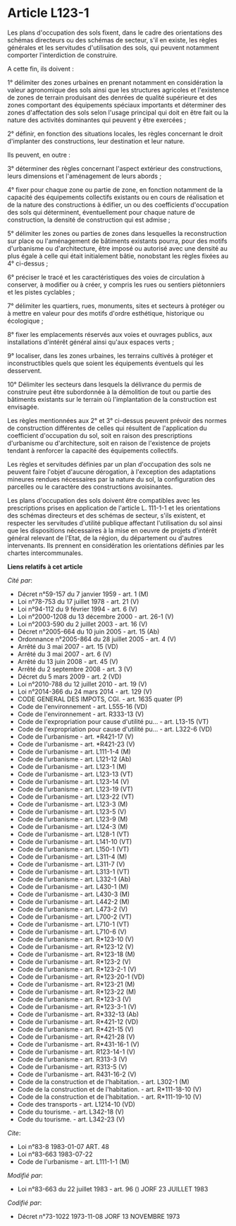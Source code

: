 # Article L123-1

Les plans d'occupation des sols fixent, dans le cadre des orientations des schémas directeurs ou des schémas de secteur, s'il
en existe, les règles générales et les servitudes d'utilisation des sols, qui peuvent notamment comporter l'interdiction de
construire. 

A cette fin, ils doivent :

1° délimiter des zones urbaines en prenant notamment en considération la valeur agronomique des sols ainsi que les structures
agricoles et l'existence de zones de terrain produisant des denrées de qualité supérieure et des zones comportant des
équipements spéciaux importants et déterminer des zones d'affectation des sols selon l'usage principal qui doit en être fait
ou la nature des activités dominantes qui peuvent y être exercées ;

2° définir, en fonction des situations locales, les règles concernant le droit d'implanter des constructions, leur
destination et leur nature. 

Ils peuvent, en outre :

3° déterminer des règles concernant l'aspect extérieur des constructions, leurs dimensions et l'aménagement de leurs abords ;

4° fixer pour chaque zone ou partie de zone, en fonction notamment de la capacité des équipements collectifs existants ou en
cours de réalisation et de la nature des constructions à édifier, un ou des coefficients d'occupation des sols qui
déterminent, éventuellement pour chaque nature de construction, la densité de construction qui est admise ;

5° délimiter les zones ou parties de zones dans lesquelles la reconstruction sur place ou l'aménagement de bâtiments
existants pourra, pour des motifs d'urbanisme ou d'architecture, être imposé ou autorisé avec une densité au plus égale à
celle qui était initialement bâtie, nonobstant les règles fixées au 4° ci-dessus ;

6° préciser le tracé et les caractéristiques des voies de circulation à conserver, à modifier ou à créer, y compris les rues
ou sentiers piétonniers et les pistes cyclables ; 

7° délimiter les quartiers, rues, monuments, sites et secteurs à protéger ou à mettre en valeur pour des motifs d'ordre
esthétique, historique ou écologique ; 

8° fixer les emplacements réservés aux voies et ouvrages publics, aux installations d'intérêt général ainsi qu'aux espaces
verts ; 

9° localiser, dans les zones urbaines, les terrains cultivés à protéger et inconstructibles quels que soient les équipements
éventuels qui les desservent.

10° Délimiter les secteurs dans lesquels la délivrance du permis de construire peut être subordonnée à la démolition de tout
ou partie des bâtiments existants sur le terrain où l'implantation de la construction est envisagée. 

Les règles mentionnées aux 2° et 3° ci-dessus peuvent prévoir des normes de construction différentes de celles qui résultent
de l'application du coefficient d'occupation du sol, soit en raison des prescriptions d'urbanisme ou d'architecture, soit en
raison de l'existence de projets tendant à renforcer la capacité des équipements collectifs. 

Les règles et servitudes définies par un plan d'occupation des sols ne peuvent faire l'objet d'aucune dérogation, à
l'exception des adaptations mineures rendues nécessaires par la nature du sol, la configuration des parcelles ou le caractère
des constructions avoisinantes. 

Les plans d'occupation des sols doivent être compatibles avec les prescriptions prises en application de l'article L. 111-1-1
et les orientations des schémas directeurs et des schémas de secteur, s'ils existent, et respecter les servitudes d'utilité
publique affectant l'utilisation du sol ainsi que les dispositions nécessaires à la mise en oeuvre de projets d'intérêt
général relevant de l'Etat, de la région, du département ou d'autres intervenants. Ils prennent en considération les
orientations définies par les chartes intercommunales.

**Liens relatifs à cet article**

_Cité par_:

  - Décret n°59-157 du 7 janvier 1959 - art. 1 (M)
  - Loi n°78-753 du 17 juillet 1978 - art. 21 (V)
  - Loi n°94-112 du 9 février 1994 - art. 6 (V)
  - Loi n°2000-1208 du 13 décembre 2000 - art. 26-1 (V)
  - Loi n°2003-590 du 2 juillet 2003 - art. 16 (V)
  - Décret n°2005-664 du 10 juin 2005 - art. 15 (Ab)
  - Ordonnance n°2005-864 du 28 juillet 2005 - art. 4 (V)
  - Arrêté du 3 mai 2007 - art. 15 (VD)
  - Arrêté du 3 mai 2007 - art. 6 (V)
  - Arrêté du 13 juin 2008 - art. 45 (V)
  - Arrêté du 2 septembre 2008 - art. 3 (V)
  - Décret du 5 mars 2009 - art. 2 (VD)
  - Loi n°2010-788 du 12 juillet 2010 - art. 19 (V)
  - Loi n°2014-366 du 24 mars 2014 - art. 129 (V)
  - CODE GENERAL DES IMPOTS, CGI. - art. 1635 quater (P)
  - Code de l'environnement - art. L555-16 (VD)
  - Code de l'environnement - art. R333-13 (V)
  - Code de l'expropriation pour cause d'utilité pu... - art. L13-15 (VT)
  - Code de l'expropriation pour cause d'utilité pu... - art. L322-6 (VD)
  - Code de l'urbanisme - art. *R421-17 (V)
  - Code de l'urbanisme - art. *R421-23 (V)
  - Code de l'urbanisme - art. L111-1-4 (M)
  - Code de l'urbanisme - art. L121-12 (Ab)
  - Code de l'urbanisme - art. L123-1 (M)
  - Code de l'urbanisme - art. L123-13 (VT)
  - Code de l'urbanisme - art. L123-14 (V)
  - Code de l'urbanisme - art. L123-19 (VT)
  - Code de l'urbanisme - art. L123-22 (VT)
  - Code de l'urbanisme - art. L123-3 (M)
  - Code de l'urbanisme - art. L123-5 (V)
  - Code de l'urbanisme - art. L123-9 (M)
  - Code de l'urbanisme - art. L124-3 (M)
  - Code de l'urbanisme - art. L128-1 (VT)
  - Code de l'urbanisme - art. L141-10 (VT)
  - Code de l'urbanisme - art. L150-1 (VT)
  - Code de l'urbanisme - art. L311-4 (M)
  - Code de l'urbanisme - art. L311-7 (V)
  - Code de l'urbanisme - art. L313-1 (VT)
  - Code de l'urbanisme - art. L332-1 (Ab)
  - Code de l'urbanisme - art. L430-1 (M)
  - Code de l'urbanisme - art. L430-3 (M)
  - Code de l'urbanisme - art. L442-2 (M)
  - Code de l'urbanisme - art. L473-2 (V)
  - Code de l'urbanisme - art. L700-2 (VT)
  - Code de l'urbanisme - art. L710-1 (VT)
  - Code de l'urbanisme - art. L710-6 (V)
  - Code de l'urbanisme - art. R*123-10 (V)
  - Code de l'urbanisme - art. R*123-12 (V)
  - Code de l'urbanisme - art. R*123-18 (M)
  - Code de l'urbanisme - art. R*123-2 (V)
  - Code de l'urbanisme - art. R*123-2-1 (V)
  - Code de l'urbanisme - art. R*123-20-1 (VD)
  - Code de l'urbanisme - art. R*123-21 (M)
  - Code de l'urbanisme - art. R*123-22 (M)
  - Code de l'urbanisme - art. R*123-3 (V)
  - Code de l'urbanisme - art. R*123-3-1 (V)
  - Code de l'urbanisme - art. R*332-13 (Ab)
  - Code de l'urbanisme - art. R*421-12 (VD)
  - Code de l'urbanisme - art. R*421-15 (V)
  - Code de l'urbanisme - art. R*421-28 (V)
  - Code de l'urbanisme - art. R*431-16-1 (V)
  - Code de l'urbanisme - art. R123-14-1 (V)
  - Code de l'urbanisme - art. R313-3 (V)
  - Code de l'urbanisme - art. R313-5 (V)
  - Code de l'urbanisme - art. R431-16-2 (V)
  - Code de la construction et de l'habitation. - art. L302-1 (M)
  - Code de la construction et de l'habitation. - art. R*111-18-10 (V)
  - Code de la construction et de l'habitation. - art. R*111-19-10 (V)
  - Code des transports - art. L1214-10 (VD)
  - Code du tourisme. - art. L342-18 (V)
  - Code du tourisme. - art. L342-23 (V)

_Cite_:

  - Loi n°83-8 1983-01-07 ART. 48
  - Loi n°83-663 1983-07-22
  - Code de l'urbanisme - art. L111-1-1 (M)

_Modifié par_:

  - Loi n°83-663 du 22 juillet 1983 - art. 96 () JORF 23 JUILLET 1983

_Codifié par_:

  - Décret n°73-1022 1973-11-08 JORF 13 NOVEMBRE 1973
